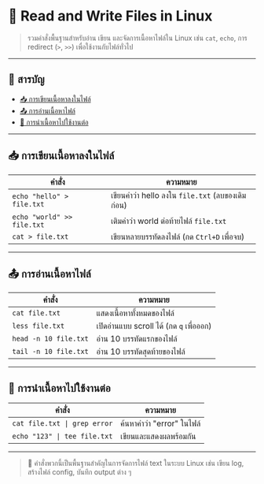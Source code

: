# 📄 Read and Write Files in Linux

> รวมคำสั่งพื้นฐานสำหรับอ่าน เขียน และจัดการเนื้อหาไฟล์ใน Linux เช่น `cat`, `echo`, การ redirect (`>`, `>>`) เพื่อใช้งานกับไฟล์ทั่วไป

---

## 🧭 สารบัญ
- [📥 การเขียนเนื้อหาลงในไฟล์](#-การเขียนเนื้อหาลงในไฟล์)
- [📤 การอ่านเนื้อหาไฟล์](#-การอ่านเนื้อหาไฟล์)
- [🔄 การนำเนื้อหาไปใช้งานต่อ](#-การนำเนื้อหาไปใช้งานต่อ)

---

## 📥 การเขียนเนื้อหาลงในไฟล์

| คำสั่ง | ความหมาย |
|--------|-----------|
| `echo "hello" > file.txt` | เขียนคำว่า hello ลงใน `file.txt` (ลบของเดิมก่อน) |
| `echo "world" >> file.txt` | เติมคำว่า world ต่อท้ายไฟล์ `file.txt` |
| `cat > file.txt` | เขียนหลายบรรทัดลงไฟล์ (กด `Ctrl+D` เพื่อจบ) |

---

## 📤 การอ่านเนื้อหาไฟล์

| คำสั่ง | ความหมาย |
|--------|-----------|
| `cat file.txt` | แสดงเนื้อหาทั้งหมดของไฟล์ |
| `less file.txt` | เปิดอ่านแบบ scroll ได้ (กด `q` เพื่อออก) |
| `head -n 10 file.txt` | อ่าน 10 บรรทัดแรกของไฟล์ |
| `tail -n 10 file.txt` | อ่าน 10 บรรทัดสุดท้ายของไฟล์ |

---

## 🔄 การนำเนื้อหาไปใช้งานต่อ

| คำสั่ง | ความหมาย |
|--------|-----------|
| `cat file.txt \| grep error` | ค้นหาคำว่า "error" ในไฟล์ |
| `echo "123" \| tee file.txt` | เขียนและแสดงผลพร้อมกัน |

---

> 🧠 คำสั่งพวกนี้เป็นพื้นฐานสำคัญในการจัดการไฟล์ text ในระบบ Linux เช่น เขียน log, สร้างไฟล์ config, บันทึก output ต่าง ๆ

